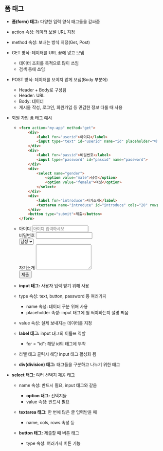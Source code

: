 ## 폼 태그

* **폼(form) 태그:** 다양한 입력 양식 태그들을 감싸줌
* action 속성: 데이터 보낼 URL 지정
* method 속성: 보내는 방식 지정(Get, Post)
* GET 방식: 데이터를 URL 끝에 넣고 보냄
  * 데이터 조회를 목적으로 많이 쓰임
  * 검색 등에 쓰임
* POST 방식: 데이터를 보이지 않게 보냄(Body 부분에)
  * Header + Body로 구성됨
  * Header: URL
  * Body: 데이터
  * 게시물 작성, 로그인, 회원가입 등 민감한 정보 다룰 때 사용



* 회원 가입 폼 태그 예시

  * ```html
    <form action="my-app" method="get">
        <div>
        	<label for="userid">아이디</label>
    		<input type="text" id="userid" name="id" placeholder="아이디 입력하시오">
        </div>
        <div>
        	<label for="passid">비밀번호</label>
        	<input type="password" id="passid" name="password">
        </div>
    	<div>
            <select name="gender">
                <option value="male">남성</option>
                <option value="female">여성</option>
            </select>
        </div>
        <div>
            <label for="introduce">자기소개</label>
            <textarea name="introduce" id="introduce" cols="20" rows="5"></textarea>
        </div>
        <button type="submit">제출</button>
    </form>
    ```

  * <form action="my-app" method="get">
        <div>
        	<label for="userid">아이디</label>
    		<input type="text" id="userid" name="id" placeholder="아이디 입력하시오">
        </div>
        <div>
        	<label for="passid">비밀번호</label>
        	<input type="password" id="passid" name="password">
        </div>
    	<div>
            <select name="gender">
                <option value="male">남성</option>
                <option value="female">여성</option>
            </select>
        </div>
        <div>
            <label for="introduce">자기소개</label>
            <textarea name="introduce" id="introduce" cols="20" rows="5"></textarea>
        </div>
        <button type="submit">제출</button>
    </form>

  

  * **input 태그:** 사용자 입력 받기 위해 사용
  * type 속성: text, button, password 등 여러가지
    * name 속성: 데이터 구분 위해 사용
    * placeholder 속성: input 태그에 뭘 써야하는지 설명 띄움
  * value 속성: 실제 보내지는 데이터를 지정
  

  
  * **label 태그:** input 태그의 이름표 역할

    * for = "id": 해당 id의 태그에 부착
  * 라벨 태그 클릭시 해당 input 태그 활성화 됨
  

  
  * **div(division) 태그:** 태그들을 구분하고 나누기 위한 태그
  

  
* **select 태그:** 여러 선택지 제공 태그
  
  * name 속성: 반드시 필요, input 태그와 같음
    * **option 태그:** 선택지들
    * value 속성: 반드시 필요
  
  
  
  * **textarea 태그:** 한 번에 많은 글 입력받을 때
  
    * name, cols, rows 속성 등
  
  
  
  * **button 태그:** 제출할 때 버튼 태그
  
    * type 속성: 여러가지 버튼 기능

